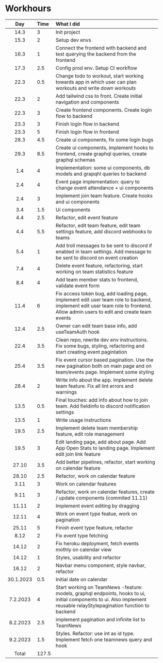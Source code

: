 # Workhours

|    Day    | Time  | What I did                                                                                                                                                                    |
| :-------: | :---- | :---------------------------------------------------------------------------------------------------------------------------------------------------------------------------- |
|   14.3    | 3     | Init project                                                                                                                                                                  |
|   15.3    | 2     | Setup dev envs                                                                                                                                                                |
|   16.3    | 1     | Connect the frontend with backend and test querying the backend from the frontend                                                                                             |
|   17.3    | 2.5   | Config prod env. Setup CI workflow                                                                                                                                            |
|   22.3    | 0.5   | Change todo to workout, start working towards app in which user can plan workouts and write down workouts                                                                     |
|   22.3    | 2     | Add tailwind css to front. Create initial navigation and components                                                                                                           |
|   22.3    | 3     | Create frontend components. Create login flow to backend                                                                                                                      |
|   23.3    | 3     | Finish login flow in backend                                                                                                                                                  |
|   23.3    | 5     | Finish login flow in frontend                                                                                                                                                 |
|   28.3    | 4.5   | Create ui components, fix some login bugs                                                                                                                                     |
|   29.3    | 8.5   | Create ui components, implement hooks to frontend, create graphql queries, create graphql schemas                                                                             |
|    1.4    | 4     | Implementation: some ui components, db models and grapqhl queries to backend                                                                                                  |
|    2.4    | 4     | Event page implementation: query to change event attendance + ui components                                                                                                   |
|    2.4    | 3     | Implement join team feature. Create hooks and ui components                                                                                                                   |
|    3.4    | 1.5   | Ui components                                                                                                                                                                 |
|    4.4    | 2.5   | Refactor, edit event feature                                                                                                                                                  |
|    4.4    | 5.5   | Refactor, edit team feature, edit team settings feature, add discord webhooks to teams                                                                                        |
|    5.4    | 1     | Add troll messages to be sent to discord if enabled in team settings. Add message to be sent to discord on event creation                                                     |
|    7.4    | 4     | Delete event feature, refactoring, start working on team statistics feature                                                                                                   |
|    8.4    | 4     | Add team member stats to frontend, validate event form                                                                                                                        |
|   11.4    | 6     | Fix access token bug, add loading page, implement edit user team role to backend, implement edit user team role to frontend. Allow admin users to edit and create team events |
|   12.4    | 2.5   | Owner can edit team base info, add useTeamAuth hook                                                                                                                           |
|   22.4    | 3.5   | Clean repo, rewrite dev env instructions. Fix some bugs, styling, refactoring and start creating event pagintation                                                            |
|   25.4    | 3.5   | Fix event cursor based pagination. Use the new pagination both on main page and on team/events page. Implement some styling                                                   |
|   28.4    | 2     | Write info about the app. Implement delete team feature. Fix all lint errors and warnings                                                                                     |
|   13.5    | 0.5   | Final touches: add info about how to join team. Add fieldinfo to discord notification settings                                                                                |
|   13.5    | 1     | Write usage instructions                                                                                                                                                      |
|   19.5    | 2.5   | Implement delete team membership feature, edit role management                                                                                                                |
|   19.5    | 3     | Edit landing page, add about page. Add App Open Stats to landing page. Implement edit join link feature                                                                       |
|   27.10   | 3.5   | Add better pipelines, refactor, start working on calendar feature                                                                                                             |
|   28.10   | 2.5   | Refactor, work on calendar feature                                                                                                                                            |
|   3.11    | 3     | Work on calendar features                                                                                                                                                     |
|   9.11    | 3     | Refactor, work on calendar features, create / update components (commited 11.11)                                                                                              |
|   11.11   | 2     | Implement event editing by dragging                                                                                                                                           |
|   12.11   | 4     | Work on event type featue, work on pagination                                                                                                                                 |
|   25.11   | 5     | Finish event type feature, refactor                                                                                                                                           |
|   8.12    | 2     | Fix event type fetching                                                                                                                                                       |
|   14.12   | 2     | Fix heroku deployment, fetch events mothly on calendar view                                                                                                                   |
|   14.12   | 1     | Styles, usability and refactor                                                                                                                                                |
|   16.12   | 2     | Navbar menu component, style navbar, refactor                                                                                                                                 |
| 30.1.2023 | 0.5   | Initial date on calendar                                                                                                                                                      |
| 7.2.2023  | 4     | Start working on TeamNews -feature: models, graphql endpoints, hooks to ui, initial components to ui. Also implement reusable relayStylepagination function to backend        |
| 8.2.2023  | 2.5   | implement pagination and infinite list to TeamNews                                                                                                                            |
| 9.2.2023  | 1.5   | Styles. Refactor: use int as id type. Implement fetch one teamnews query and hook                                                                                             |
|   Total   | 127.5 |                                                                                                                                                                               |
